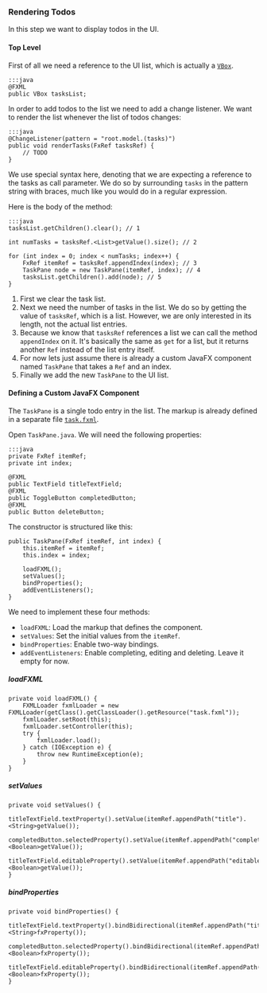 ### Rendering Todos

In this step we want to display todos in the UI.

#### Top Level

First of all we need a reference to the UI list, which is actually a [`VBox`][1].

    :::java
    @FXML
    public VBox tasksList;

In order to add todos to the list we need to add a change listener.
We want to render the list whenever the list of todos changes:

    :::java
    @ChangeListener(pattern = "root.model.(tasks)")
    public void renderTasks(FxRef tasksRef) {
        // TODO
    }

We use special syntax here, denoting that we are expecting a reference to the tasks as call parameter.
We do so by surrounding `tasks` in the pattern string with braces, much like you would do in a regular expression.

Here is the body of the method:

    :::java
    tasksList.getChildren().clear(); // 1

    int numTasks = tasksRef.<List>getValue().size(); // 2

    for (int index = 0; index < numTasks; index++) {
        FxRef itemRef = tasksRef.appendIndex(index); // 3
        TaskPane node = new TaskPane(itemRef, index); // 4
        tasksList.getChildren().add(node); // 5
    }

1. First we clear the task list.
2. Next we need the number of tasks in the list. We do so by getting the value of `tasksRef`, which is a list.
However, we are only interested in its length, not the actual list entries.
3. Because we know that `tasksRef` references a list we can call the method `appendIndex` on it.
It's basically the same as `get` for a list, but it returns another `Ref` instead of the list entry itself.
4. For now lets just assume there is already a custom JavaFX component named `TaskPane` that takes a `Ref` and an index.
5. Finally we add the new `TaskPane` to the UI list.

#### Defining a Custom JavaFX Component

The `TaskPane` is a single todo entry in the list. The markup is already defined in a separate file [`task.fxml`][2].

Open `TaskPane.java`. We will need the following properties:

    :::java
    private FxRef itemRef;
    private int index;

    @FXML
    public TextField titleTextField;
    @FXML
    public ToggleButton completedButton;
    @FXML
    public Button deleteButton;

The constructor is structured like this:

    public TaskPane(FxRef itemRef, int index) {
        this.itemRef = itemRef;
        this.index = index;

        loadFXML();
        setValues();
        bindProperties();
        addEventListeners();
    }

We need to implement these four methods:

* `loadFXML`: Load the markup that defines the component.
* `setValues`: Set the initial values from the `itemRef`.
* `bindProperties`: Enable two-way bindings.
* `addEventListeners`: Enable completing, editing and deleting. Leave it empty for now.

##### loadFXML

    private void loadFXML() {
        FXMLLoader fxmlLoader = new FXMLLoader(getClass().getClassLoader().getResource("task.fxml"));
        fxmlLoader.setRoot(this);
        fxmlLoader.setController(this);
        try {
            fxmlLoader.load();
        } catch (IOException e) {
            throw new RuntimeException(e);
        }
    }

##### setValues

    private void setValues() {
        titleTextField.textProperty().setValue(itemRef.appendPath("title").<String>getValue());
        completedButton.selectedProperty().setValue(itemRef.appendPath("completed").<Boolean>getValue());
        titleTextField.editableProperty().setValue(itemRef.appendPath("editable").<Boolean>getValue());
    }

##### bindProperties

    private void bindProperties() {
        titleTextField.textProperty().bindBidirectional(itemRef.appendPath("title").<String>fxProperty());
        completedButton.selectedProperty().bindBidirectional(itemRef.appendPath("completed").<Boolean>fxProperty());
        titleTextField.editableProperty().bindBidirectional(itemRef.appendPath("editable").<Boolean>fxProperty());
    }

[1]: http://docs.oracle.com/javafx/2/api/javafx/scene/layout/VBox.html
[2]: https://github.com/ankor-io/ankor-todo/blob/fx-step-5/todo-fx/src/main/resources/task.fxml
